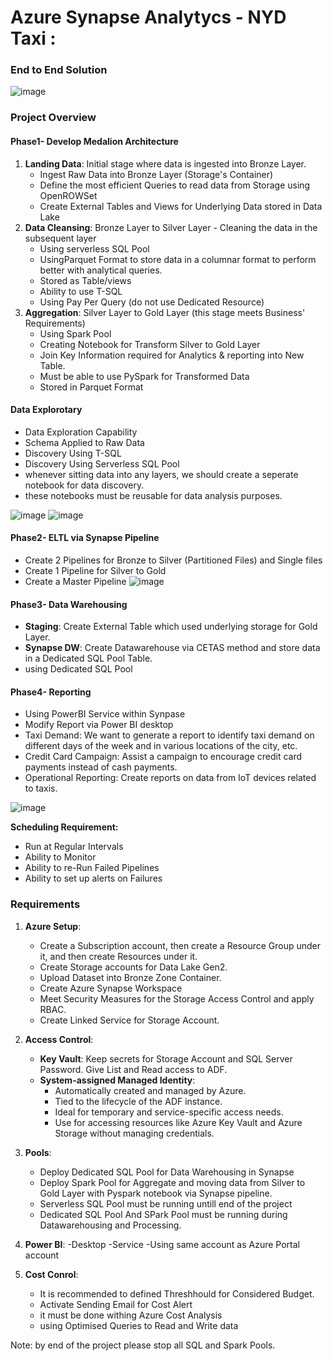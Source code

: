 # Azure Synapse Analytycs - NYD Taxi :
### End to End Solution

![image](https://github.com/user-attachments/assets/b7b402b7-1759-4f60-b6b6-8eac41f72a4d)



### Project Overview

#### Phase1- Develop Medalion Architecture
1. **Landing Data**: Initial stage where data is ingested into Bronze Layer.
   -  Ingest Raw Data into Bronze Layer (Storage's Container)
   -  Define the most efficient Queries to read data from Storage using OpenROWSet
   -  Create External Tables and Views for Underlying Data stored in Data Lake
3. **Data Cleansing**: Bronze Layer to Silver Layer - Cleaning the data in the subsequent layer
    - Using serverless SQL Pool
    - UsingParquet Format to store data in a columnar format to perform better with analytical queries.
    - Stored as Table/views
    - Ability to use T-SQL
    - Using Pay Per Query (do not use Dedicated Resource)
5. **Aggregation**: Silver Layer to Gold Layer (this stage meets Business' Requirements)
     - Using Spark Pool
     - Creating Notebook for Transform Silver to Gold Layer
     - Join Key Information required for Analytics & reporting into New Table.
     - Must be able to use PySpark for Transformed Data
     - Stored in Parquet Format
#### Data Explorotary
- Data Exploration Capability
- Schema Applied to Raw Data
- Discovery Using T-SQL
- Discovery Using Serverless SQL Pool
- whenever sitting data into any layers, we should create a seperate notebook for data discovery.
- these notebooks must be reusable for data analysis purposes.

![image](https://github.com/user-attachments/assets/d6c57b98-cdd8-4210-87e2-0d585e02ac2d)
![image](https://github.com/user-attachments/assets/a8b8c309-dbb8-457c-bbd0-e722f97f1f3a)

#### Phase2- ELTL via Synapse Pipeline
- Create 2 Pipelines for Bronze to Silver (Partitioned Files) and Single files
- Create 1 Pipeline for Silver to Gold
- Create a Master Pipeline
![image](https://github.com/user-attachments/assets/7dfd19d4-7042-4274-a86a-56592d5e5fc9)

#### Phase3- Data Warehousing
- **Staging**: Create External Table which used underlying storage for Gold Layer.
- **Synapse DW**: Create Datawarehouse via CETAS method and store data in a Dedicated SQL Pool Table.
- using Dedicated SQL Pool

#### Phase4- Reporting
- Using PowerBI Service within Synpase
- Modify Report via Power BI desktop
- Taxi Demand: We want to generate a report to identify taxi demand on different days of the week and in various locations of the city, etc.
- Credit Card Campaign: Assist a campaign to encourage credit card payments instead of cash payments.
- Operational Reporting: Create reports on data from IoT devices related to taxis.

![image](https://github.com/user-attachments/assets/f762144e-1433-42be-99f6-a29be23fbb95)



**Scheduling Requirement:**
- Run at Regular Intervals
- Ability to Monitor
- Ability to re-Run Failed Pipelines
- Ability to set up alerts on Failures



### Requirements

1. **Azure Setup**:
    - Create a Subscription account, then create a Resource Group under it, and then create Resources under it.
    - Create Storage accounts for Data Lake Gen2.
    - Upload Dataset into Bronze Zone Container.
    - Create Azure Synapse Workspace
    - Meet Security Measures for the Storage Access Control and apply RBAC.
    - Create Linked Service for Storage Account.
2. **Access Control**:   
    - **Key Vault**: Keep secrets for Storage Account and SQL Server Password. Give List and Read access to ADF.
    - **System-assigned Managed Identity**:
        - Automatically created and managed by Azure.
        - Tied to the lifecycle of the ADF instance.
        - Ideal for temporary and service-specific access needs.
        - Use for accessing resources like Azure Key Vault and Azure Storage without managing credentials.
3. **Pools**:
     - Deploy Dedicated SQL Pool for Data Warehousing in Synapse
     - Deploy Spark Pool for Aggregate and moving data from Silver to Gold Layer with Pyspark notebook via Synapse pipeline.
     - Serverless SQL Pool must be running untill end of the project
     - Dedicated SQL Pool And SPark Pool must be running during Datawarehousing and Processing.
4. **Power BI**:
   -Desktop
   -Service
   -Using same account as Azure Portal account
   
4. **Cost Conrol**:
   - It is recommended to defined Threshhould for Considered Budget.
   - Activate Sending Email for Cost Alert
   - it must be done withing Azure Cost Analysis
   - using Optimised Queries to Read and Write data
  
  Note: by end of the project please stop all SQL and Spark Pools.







































